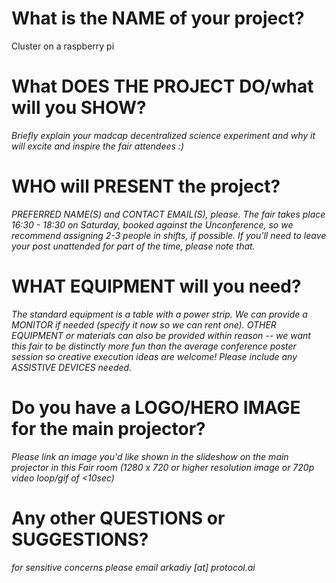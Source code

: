 # What is the NAME of your project?
Cluster on a raspberry pi

# What DOES THE PROJECT DO/what will you SHOW?
_Briefly explain your madcap decentralized science experiment and why it will excite and inspire the fair attendees :)_

# WHO will PRESENT the project?
_PREFERRED NAME(S) and CONTACT EMAIL(S), please. The fair takes place 16:30 - 18:30 on Saturday, booked against the Unconference, so we recommend assigning 2-3 people in shifts, if possible. If you'll need to leave your post unattended for part of the time, please note that._ 

# WHAT EQUIPMENT will you need?
_The standard equipment is a table with a power strip. We can provide a MONITOR if needed (specify it now so we can rent one). OTHER EQUIPMENT or materials can also be provided within reason -- we want this fair to be distinctly more fun than the average conference poster session so creative execution ideas are welcome! Please include any ASSISTIVE DEVICES needed._

# Do you have a LOGO/HERO IMAGE for the main projector?
_Please link an image you'd like shown in the slideshow on the main projector in this Fair room (1280 x 720 or higher resolution image or 720p video loop/gif of <10sec)_

# Any other QUESTIONS or SUGGESTIONS?
_for sensitive concerns please email arkadiy [at] protocol.ai_
